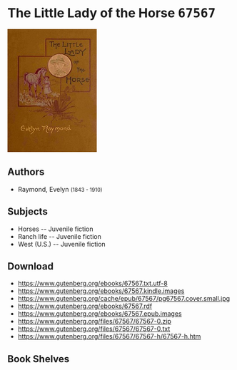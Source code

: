 # The Little Lady of the Horse <kbd>67567</kbd>

![](./cover.medium.jpg "")

## Authors


 - Raymond, Evelyn <small>(1843 - 1910)</small>

## Subjects


 - Horses -- Juvenile fiction
 - Ranch life -- Juvenile fiction
 - West (U.S.) -- Juvenile fiction

## Download


 - https://www.gutenberg.org/ebooks/67567.txt.utf-8
 - https://www.gutenberg.org/ebooks/67567.kindle.images
 - https://www.gutenberg.org/cache/epub/67567/pg67567.cover.small.jpg
 - https://www.gutenberg.org/ebooks/67567.rdf
 - https://www.gutenberg.org/ebooks/67567.epub.images
 - https://www.gutenberg.org/files/67567/67567-0.zip
 - https://www.gutenberg.org/files/67567/67567-0.txt
 - https://www.gutenberg.org/files/67567/67567-h/67567-h.htm

## Book Shelves


